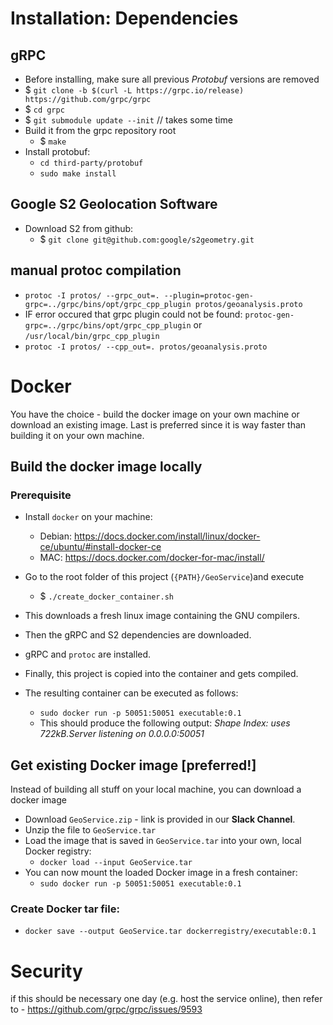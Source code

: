 # Installation: Dependencies
## gRPC
- Before installing, make sure all previous _Protobuf_ versions are removed
- $ `git clone -b $(curl -L https://grpc.io/release) https://github.com/grpc/grpc`
- $ `cd grpc`
- $ `git submodule update --init` // takes some time
- Build it from the grpc repository root
    - $ `make`
- Install protobuf:
    - `cd third-party/protobuf`
    - `sudo make install`
## Google S2 Geolocation Software
- Download S2 from github:
    - $ `git clone git@github.com:google/s2geometry.git`

## manual protoc compilation
- `protoc -I protos/ --grpc_out=. --plugin=protoc-gen-grpc=../grpc/bins/opt/grpc_cpp_plugin protos/geoanalysis.proto`
- IF error occured that grpc plugin could not be found: `protoc-gen-grpc=../grpc/bins/opt/grpc_cpp_plugin` or `/usr/local/bin/grpc_cpp_plugin`
- `protoc -I protos/ --cpp_out=. protos/geoanalysis.proto`

# Docker
You have the choice - build the docker image on your own machine or download an existing image. Last is preferred since 
it is way faster than building it on your own machine.
## Build the docker image locally
### Prerequisite
- Install `docker` on your machine:
    - Debian: https://docs.docker.com/install/linux/docker-ce/ubuntu/#install-docker-ce
    - MAC: https://docs.docker.com/docker-for-mac/install/
    
- Go to the root folder of this project (`{PATH}/GeoService`)and execute
    - $ `./create_docker_container.sh`
- This downloads a fresh linux image containing the GNU compilers.
- Then the gRPC and S2 dependencies are downloaded.
- gRPC and `protoc` are installed.
- Finally, this project is copied into the container and gets compiled.
- The resulting container can be executed as follows:
    - `sudo docker run -p 50051:50051 executable:0.1 `
    - This should produce the following output:
    _Shape Index: uses 722kB.Server listening on 0.0.0.0:50051_


## Get existing Docker image [preferred!]
Instead of building all stuff on your local machine, you can download a docker image
- Download `GeoService.zip` - link is provided in our **Slack Channel**.
- Unzip the file to `GeoService.tar`
- Load the image that is saved in `GeoService.tar` into your own, local Docker registry:
    - `docker load --input GeoService.tar`
- You can now mount the loaded Docker image in a fresh container:
    - `sudo docker run -p 50051:50051 executable:0.1 `
    

### Create Docker tar file:
- `docker save --output GeoService.tar dockerregistry/executable:0.1`



# Security
if this should be necessary one day (e.g. host the service online), then refer to 
    - https://github.com/grpc/grpc/issues/9593